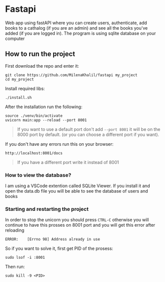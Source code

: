
# Fastapi
Web app using fastAPI where you can create users, authenticate, add books to a cathalog (if you are an admin) and see all the books you've added (if you are logged in). The program is using sqlite database on your computer

## How to run the project

First download the repo and enter it:

```console
git clone https://github.com/MilenaKhalil/fastapi my_project
cd my_project
```

Install required libs:

```console
./install.sh
```

After the installation run the following:

```console
source ./venv/bin/activate
uvicorn main:app --reload --port 8001
```
> If you want to use a default port don't add `--port 8001` it will be on the 8000 port by default. (or you can choose a different port if you want).

If you don't have any errors run this on your browser:

```console
http://localhost:8001/docs
```

> If you have a different port write it instead of 8001

### How to view the database?

I am using a VSCode extention called SQLite Viewer. If you install it and open the data.db file you will be able to see the database of users and books

### Starting and restarting the project

In order to stop the unicorn you should press `CTRL-C` otherwise you will continue to have this prosses on 8001 port and you will get this error after reloading

```console
ERROR:    [Errno 98] Address already in use
```

So if you want to solve it, first get PID of the prosess:

```console
sudo lsof -i :8001
```

Then run:

```console
sudo kill -9 <PID>
```
